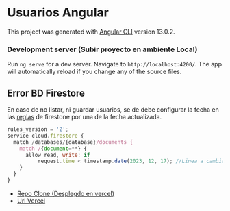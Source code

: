 # Usuarios Angular

This project was generated with [Angular CLI](https://github.com/angular/angular-cli) version 13.0.2.

### Development server (Subir proyecto en ambiente Local)

Run `ng serve` for a dev server. Navigate to `http://localhost:4200/`. The app will automatically reload if you change any of the source files.

## Error BD Firestore
En caso de no listar, ni guardar usuarios, se de debe configurar la fecha en las [reglas](https://console.firebase.google.com/project/usuarios-e46c2/firestore/rules?hl=es)  de firestone por una de la fecha actualizada.

```javascript
rules_version = '2';
service cloud.firestore {
  match /databases/{database}/documents {
    match /{document=**} {
      allow read, write: if
          request.time < timestamp.date(2023, 12, 17); //Linea a cambiar
    }
  }
}

```
- [Repo Clone (Desplegdo en vercel)](https://github.com/faberordonez1/Angular-crud-vercel)
- [Url Vercel](https://faber-user.vercel.app/list-usuarios)

